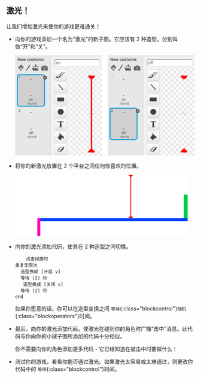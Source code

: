 ## 激光！

让我们增加激光来使你的游戏更难通关！



+ 向你的游戏添加一个名为“激光”的新子图。它应该有 2 种造型，分别叫做“开”和“关”。

	![screenshot](images/dodge-lasers-costume.png)

+ 将你的新激光放置在 2 个平台之间任何你喜欢的位置。

	![screenshot](images/dodge-lasers-position.png)

+ 向你的激光添加代码，使其在 2 种造型之间切换。

	```blocks
		点击绿旗时
    重复无限次 
      造型换成 [开启 v]
      等待 (2) 秒
       造型换成 [关闭 v]
      等待 (2) 秒
    end
	```

	如果你愿意的话，你可以在造型变换之间 `等待`{:class="blockcontrol"}`随机`{:class="blockoperators"}时间。

+ 最后，向你的激光添加代码，使激光在碰到你的角色时广播“击中”消息。此代码与你向你的小球子图所添加的代码十分相似。

	你不需要向你的角色添加更多代码 - 它已经知道在被击中时要做什么！

+ 测试你的游戏，看看你能否通过激光。如果激光太容易或太难通过，则更改你代码中的 `等待`{:class="blockcontrol"}时间。

